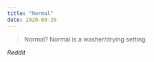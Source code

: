 ```yaml
---
title: "Normal"
date: 2020-09-26
---
```


> Normal? Normal is a washer/drying setting.

<cite>Reddit</cite>
